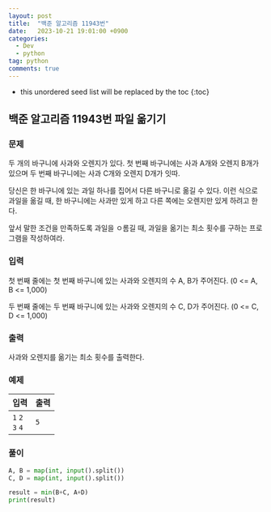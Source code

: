 ```yaml
---
layout: post
title:  "백준 알고리즘 11943번"
date:   2023-10-21 19:01:00 +0900
categories: 
  - Dev
  - python
tag: python
comments: true
---
```


* this unordered seed list will be replaced by the toc
{:toc}

## 백준 알고리즘 11943번 파일 옮기기

### 문제

두 개의 바구니에 사과와 오렌지가 있다. 첫 번째 바구니에는 사과 A개와 오렌지 B개가 있으며 두 번째 바구니에는 사과 C개와 오렌지 D개가 잇따.

당신은 한 바구니에 있는 과일 하나를 집어서 다른 바구니로 옮길 수 있다. 이런 식으로 과일을 옮길 때, 한 바구니에는 사과만 있게 하고 다른 쪽에는 오렌지만 있게 하려고 한다.

앞서 말한 조건을 만족하도록 과일을 ㅇ롬길 때, 과일을 옮기는 최소 횟수를 구하는 프로그램을 작성하여라.

### 입력

첫 번째 줄에는 첫 번째 바구니에 있는 사과와 오렌지의 수 A, B가 주어진다. (0 <= A, B <= 1,000)

두 번째 줄에는 두 번째 바구니에 있는 사과와 오렌지의 수 C, D가 주어진다. (0 <= C, D <= 1,000)

### 출력

사과와 오렌지를 옮기는 최소 횟수를 출력한다.

### 예제

| 입력 | 출력 |
| --- | --- |
| `1` `2` <br/> `3` `4` | `5` |

### 풀이

```py
A, B = map(int, input().split())
C, D = map(int, input().split())

result = min(B+C, A+D)
print(result)
```